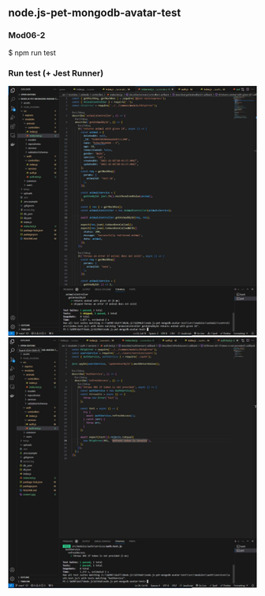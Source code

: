 ## node.js-pet-mongodb-avatar-test

### Mod06-2 

$ npm run test  

### Run test (+ Jest Runner) 
![Screenshoot-2](./assets/screen1.jpg)
![Screenshoot-3](./assets/screen2.jpg)

